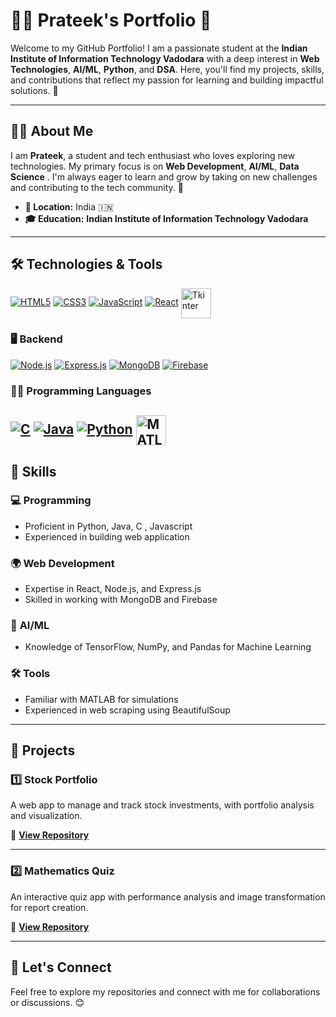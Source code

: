 # 👨‍💻 **Prateek's Portfolio** 🌟

Welcome to my GitHub Portfolio! I am a passionate student at the **Indian Institute of Information Technology Vadodara** with a deep interest in **Web Technologies**, **AI/ML**, **Python**, and **DSA**. Here, you'll find my projects, skills, and contributions that reflect my passion for learning and building impactful solutions. 🚀

---

## 🧑‍💻 **About Me**
I am **Prateek**, a student and tech enthusiast who loves exploring new technologies. My primary focus is on **Web Development**, **AI/ML**, **Data Science** . I'm always eager to learn and grow by taking on new challenges and contributing to the tech community. 🌱

- **📍 Location:** India 🇮🇳  
- **🎓 Education:** **Indian Institute of Information Technology Vadodara**

---

## 🛠 **Technologies & Tools**
<a href="https://developer.mozilla.org/en-US/docs/Web/HTML" target="_blank"><img src="https://img.icons8.com/color/48/000000/html-5.png" alt="HTML5"/></a> <a href="https://developer.mozilla.org/en-US/docs/Web/CSS" target="_blank"><img src="https://img.icons8.com/color/48/000000/css3.png" alt="CSS3"/></a> <a href="https://developer.mozilla.org/en-US/docs/Web/JavaScript" target="_blank"><img src="https://img.icons8.com/color/48/000000/javascript--v1.png" alt="JavaScript"/></a> <a href="https://react.dev/" target="_blank"><img src="https://img.icons8.com/color/48/000000/react-native.png" alt="React"/></a> <a href="https://docs.python.org/3/library/tkinter.html" target="_blank"><img src="https://images.javatpoint.com/python/images/tkinter-tutorial.png" alt="Tkinter" width="48" style="vertical-align:middle;"/></a>
### 🖥  **Backend**
<a href="https://nodejs.org/en/docs/" target="_blank"><img src="https://img.icons8.com/color/48/000000/nodejs.png" alt="Node.js"/></a> <a href="https://expressjs.com/" target="_blank"><img src="https://img.icons8.com/color/48/000000/express.png" alt="Express.js"/></a> <a href="https://www.mongodb.com/docs/" target="_blank"><img src="https://img.icons8.com/color/48/000000/mongodb.png" alt="MongoDB"/></a> <a
href="https://firebase.google.com/docs" target="_blank"><img src="https://img.icons8.com/color/48/000000/firebase.png" alt="Firebase"/></a>


### 🧑‍💻 **Programming Languages**
<a href="https://en.cppreference.com/w/c" target="_blank"><img src="https://img.icons8.com/color/48/000000/c-programming.png" alt="C"/></a> <a href="https://docs.oracle.com/en/java/" target="_blank"><img src="https://img.icons8.com/color/48/000000/java-coffee-cup-logo.png" alt="Java"/></a> <a href="https://docs.python.org/3/" target="_blank"><img src="https://img.icons8.com/color/48/000000/python.png" alt="Python"/></a> <a href="https://www.mathworks.com/help/matlab/" target="_blank"><img src="https://upload.wikimedia.org/wikipedia/commons/2/21/Matlab_Logo.png" alt="MATLAB" width="48" style="vertical-align:middle;"/></a>
---

## 💼 **Skills**

### 💻 **Programming**
- Proficient in Python, Java, C , Javascript
- Experienced in building web application

### 🌍 **Web Development**
- Expertise in React, Node.js, and Express.js 
- Skilled in working with MongoDB and Firebase

### 🧠 **AI/ML**
- Knowledge of TensorFlow, NumPy, and Pandas for Machine Learning

### 🛠 **Tools**
- Familiar with MATLAB for simulations
- Experienced in web scraping using BeautifulSoup 

---

## 🚀 **Projects**

### 1️⃣ **Stock Portfolio**  
A web app to manage and track stock investments, with portfolio analysis and visualization.  

🔗 **[View Repository](#)**  

---

### 2️⃣ **Mathematics Quiz**  
An interactive quiz app with performance analysis and image transformation for report creation.  

🔗 **[View Repository](#)** 

---

## 🌱 **Let's Connect**
Feel free to explore my repositories and connect with me for collaborations or discussions. 😊
